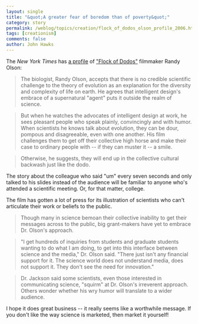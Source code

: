 ```yaml
---
layout: single 
title: "&quot;A greater fear of boredom than of poverty&quot;" 
category: story
permalink: /weblog/topics/creation/flock_of_dodos_olson_profile_2006.html
tags: [creationism] 
comments: false 
author: John Hawks 
---
```



<p>
The <i>New York Times</i> has <a href="http://www.nytimes.com/2006/04/11/science/sciencespecial2/11prof.html">a profile</a> of <a href="http://www.flockofdodos.com/">"Flock of Dodos"</a> filmmaker Randy Olson: 
</p>

<blockquote>The biologist, Randy Olson, accepts that there is no credible scientific challenge to the theory of evolution as an explanation for the diversity and complexity of life on earth. He agrees that intelligent design's embrace of a supernatural "agent" puts it outside the realm of science.</blockquote>

<blockquote>But when he watches the advocates of intelligent design at work, he sees pleasant people who speak plainly, convincingly and with humor. When scientists he knows talk about evolution, they can be dour, pompous and disagreeable, even with one another. His film challenges them to get off their collective high horse and make their case to ordinary people with -- if they can muster it -- a smile.</blockquote>

<blockquote>Otherwise, he suggests, they will end up in the collective cultural backwash just like the dodo.</blockquote>

<p>
The story about the colleague who said "um" every seven seconds and only talked to his slides instead of the audience will be familiar to anyone who's attended a scientific meeting. Or, for that matter, college. 
</p>

<p>
The film has gotten a lot of press for its illustration of scientists who can't articulate their work or beliefs to the public. 
</p>

<blockquote>Though many in science bemoan their collective inability to get their messages across to the public, big grant-makers have yet to embrace Dr. Olson's approach.</blockquote>

<blockquote>"I get hundreds of inquiries from students and graduate students wanting to do what I am doing, to get into this interface between science and the media," Dr. Olson said. "There just isn't any financial support for it. The science world does not understand media, does not support it. They don't see the need for innovation."</blockquote>

<blockquote>Dr. Jackson said some scientists, even those interested in communicating science, "squirm" at Dr. Olson's irreverent approach. Others wonder whether his wry humor will translate to a wider audience.</blockquote>

<p>
I hope it does great business -- it really seems like a worthwhile message. If you don't like the way science is marketed, then market it yourself!
</p>

